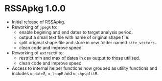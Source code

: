# RSSApkg 1.0.0

* Initial release of RSSApkg.
* Reworking of `jpegR` to:
    + enable begining and end dates to target analysis period.
    + output a small text file with name of original shape file.
    + split original shape file and store in new folder named `site_vectors`.
    + clean code and improve speed.
* Reworking of `extractR` to:
    + restrict min and max of dates in csv output to those utilised.
    + clean code and improve speed.
* Access to internal helper functions now grouped as utility functions and 
includes `u_dateR`, `u_leapR` and `u_shpsplitR`.



